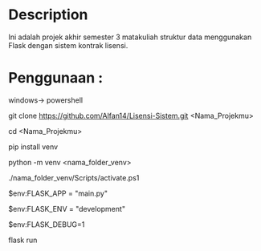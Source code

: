 # Description
Ini adalah projek akhir semester 3 matakuliah struktur data menggunakan Flask dengan sistem kontrak lisensi.

# Penggunaan :
windows-> powershell

git clone https://github.com/Alfan14/Lisensi-Sistem.git <Nama_Projekmu>

cd <Nama_Projekmu>

pip install venv

python -m venv <nama_folder_venv>

./nama_folder_venv/Scripts/activate.ps1

$env:FLASK_APP = "main.py"    

$env:FLASK_ENV = "development"

$env:FLASK_DEBUG=1

flask run
